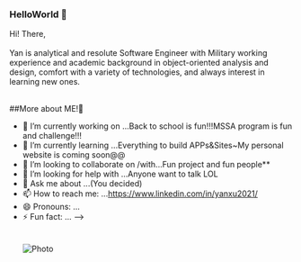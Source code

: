 ### HelloWorld 👋

Hi! There,<br><br>Yan is analytical and resolute Software Engineer with Military working experience and academic background in object-oriented analysis and design, comfort with a variety of technologies, and always interest in learning new ones.</br></br>

##More about ME!👋

- 🔭 I’m currently working on ...Back to school is fun!!!MSSA program is fun and challenge!!!
- 🌱 I’m currently learning ...Everything to build APPs&Sites~My personal website is coming soon@@
- 👯 I’m looking to collaborate on /with...Fun project and fun people**
- 🤔 I’m looking for help with ...Anyone want to talk LOL
- 💬 Ask me about ...(You decided)
- 📫 How to reach me: ...https://www.linkedin.com/in/yanxu2021/
- 😄 Pronouns: ...
- ⚡ Fun fact: ...
-->
<br><br><br>![Photo](https://media-exp1.licdn.com/dms/image/C4D16AQFaWbf6sXWCmw/profile-displaybackgroundimage-shrink_200_800/0/1615339037108?e=1620864000&v=beta&t=7ni6Plsgw_mssJDE-OKOAOjGhbw24vJAbQGxjGT0PSY)</br></br></br>

